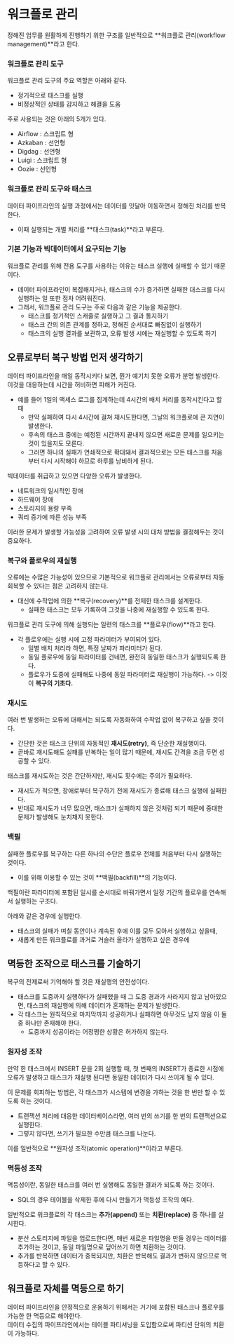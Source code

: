 # 워크플로 관리
정해진 업무를 원활하게 진행하기 위한 구조를 일반적으로 **워크플로 관리(workflow management)**라고 한다.

### 워크플로 관리 도구
워크플로 관리 도구의 주요 역할은 아래와 같다.
- 정기적으로 태스크를 실행
- 비정상적인 상태를 감지하고 해결을 도움

주로 사용되는 것은 아래의 5개가 있다.
- Airflow : 스크립트 형
- Azkaban : 선언형
- Digdag : 선언형
- Luigi : 스크립트 형
- Oozie : 선언형

### 워크플로 관리 도구와 태스크
데이터 파이프라인의 실행 과정에서는 데이터를 잇달아 이동하면서 정해진 처리를 반복한다.
- 이때 실행되는 개별 처리를 **태스크(task)**라고 부른다.  

### 기본 기능과 빅데이터에서 요구되는 기능
워크플로 관리를 위해 전용 도구를 사용하는 이유는 태스크 실행에 실패할 수 있기 때문이다.
- 데이터 파이프라인이 복잡해지거나, 태스크의 수가 증가하면 실패한 대스크를 다시 실행하는 일 또한 점차 어려워진다.
- 그래서, 워크플로 관리 도구는 주로 다음과 같은 기능을 제공한다.
  - 태스크를 정기적인 스캐줄로 실행하고 그 결과 통지하기
  - 태스크 간의 의존 관계를 정하고, 정해진 순서대로 빠짐없이 실행하기
  - 태스크의 실행 결과를 보관하고, 오류 발생 시에는 재실행할 수 있도록 하기

## 오류로부터 복구 방법 먼저 생각하기
데이터 파이프라인을 매일 동작시키다 보면, 뭔가 예기치 못한 오류가 분명 발생한다.  
이것을 대응하는데 시간을 허비하면 피해가 커진다.  
- 예를 들어 1일의 액세스 로그를 집계하는데 4시간의 배치 처리를 동작시킨다고 할 때
  - 만약 실패하여 다시 4시간에 걸쳐 재시도한다면, 그날의 워크플로에 큰 지연이 발생한다.
  - 후속의 태스크 중에는 예정된 시간까지 끝내지 않으면 새로운 문제를 일으키는 것이 있을지도 모른다.
  - 그러면 하나의 실패가 연쇄적으로 확대돼서 결과적으로는 모든 태스크를 처음부터 다시 시작해야 하므로 하루를 낭비하게 된다.  


빅데이터를 취급하고 있으면 다양한 오류가 발생한다.
- 네트워크의 일시적인 장애
- 하드웨어 장애
- 스토리지의 용량 부족
- 쿼리 증가에 따른 성능 부족

이러한 문제가 발생할 가능성을 고려하여 오류 발생 시의 대처 방법을 결정해두는 것이 중요하다.  

### 복구와 플로우의 재실행
오류에는 수많은 가능성이 있으므로 기본적으로 워크플로 관리에서는 오류로부터 자동 회복할 수 있다는 점은 고려하지 않는다.
- 대신에 수작업에 의한 **복구(recovery)**를 전제한 태스크를 설계한다.
  - 실패한 태스크는 모두 기록하여 그것을 나중에 재실행할 수 있도록 한다.  


워크플로 관리 도구에 의해 실행되는 일련의 태스크를 **플로우(flow)**라고 한다.
- 각 플로우에는 실행 시에 고정 파라미터가 부여되어 있다.
  - 일별 배치 처리라 하면, 특정 날짜가 파라미터가 된다.
  - 동일 플로우에 동일 파라미터를 건네면, 완전히 동일한 태스크가 실행되도록 한다.
  - 플로우가 도중에 실패해도 나중에 동일 파라미터로 재실행이 가능하다. -> 이것이 **복구의 기초다.**



### 재시도
여러 번 발생하는 오류에 대해서는 되도록 자동화하여 수작업 없이 복구하고 싶을 것이다.  
- 간단한 것은 태스크 단위의 자동적인 **재시도(retry)**, 즉 단순한 재실행이다.
- 곧바로 재시도해도 실패를 반복하는 일이 많기 때문에, 재시도 간격을 조금 두면 성공할 수 있다.

태스크를 재시도하는 것은 간단하지만, 재시도 횟수에는 주의가 필요하다.
- 재시도가 적으면, 장애로부터 복구하기 전에 재시도가 종료해 태스크 실행에 실패한다.
- 반대로 재시도가 너무 많으면, 태스크가 실패하지 않은 것처럼 되기 때문에 중대한 문제가 발생해도 눈치채지 못한다.

### 백필
실패한 플로우를 복구하는 다른 하나의 수단은 플로우 전체를 처음부터 다시 실행하는 것이다.
- 이를 위해 이용할 수 있는 것이 **백필(backfill)**의 기능이다.  

백필이란 파라미터에 포함된 일시를 순서대로 바꿔가면서 일정 기간의 플로우를 연속해서 실행하는 구조다.  

아래와 같은 경우에 실행한다.
- 태스크의 실패가 며칠 동안이나 계속된 후에 이를 모두 모아서 실행하고 싶을때,
- 새롭게 만든 워크플로를 과거로 거슬러 올라가 실행하고 싶은 경우에

## 멱등한 조작으로 태스크를 기술하기
복구의 전제로써 기억해야 할 것은 재실행의 안전성이다.
- 태스크를 도중까지 실행하다가 실패했을 때 그 도중 경과가 사라지지 않고 남아있으면, 태스크의 재실행에 의해 데이터가 혼재하는 문제가 발생한다.  
- 각 태스크는 원칙적으로 마지막까지 성공하거나 실패하면 아무것도 남지 않음 이 둘 중 하나만 존재해야 한다.
  - 도중까지 성공이라는 어정쩡한 상황은 허가하지 않는다.

### 원자성 조작
만약 한 태스크에서 INSERT 문을 2회 실행할 때, 첫 번째의 INSERT가 종료한 시점에 오류가 발생하고 태스크가 재실행 된다면 동일한 데이터가 다시 쓰이게 될 수 있다.  

이 문제를 회피하는 방법은, 각 태스크가 시스템에 변경을 가하는 것을 한 번만 할 수 있도록 하는 것이다.  
- 트랜잭션 처리에 대응한 데이터베이스라면, 여러 번의 쓰기를 한 번의 트랜잭션으로 실행한다.
- 그렇지 않다면, 쓰기가 필요한 수만큼 태스크를 나눈다.

이를 일반적으로 **원자성 조작(atomic operation)**이라고 부른다.

### 멱등성 조작  
멱등성이란, 동일한 태스크를 여러 번 실행해도 동일한 결과가 되도록 하는 것이다.  
- SQL의 경우 테이블을 삭제한 후에 다시 만들기가 멱등성 조작의 예다.

일반적으로 워크플로의 각 태스크는 **추가(append)** 또는 **치환(replace)** 중 하나를 실시한다.
- 분산 스토리지에 파일을 업로드한다면, 매번 새로운 파일명을 만들 경우는 데이터를 추가하는 것이고, 동일 파일명으로 덮어쓰기 하면 치환하는 것이다.  
- 추가를 반복하면 데이터가 중복되지만, 치환은 반복해도 결과가 변하지 않으므로 멱등하다고 할 수 있다.

## 워크플로 자체를 멱등으로 하기
데이터 파이프라인을 안정적으로 운용하기 위해서는 거기에 포함된 태스크나 플로우를 가능한 한 멱등으로 해야한다.  
데이터 수집의 파이프라인에서는 테이블 파티셔닝을 도입함으로써 파티션 단위의 치환이 가능하다.  

